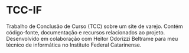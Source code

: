 # TCC-IF
Trabalho de Conclusão de Curso (TCC) sobre um site de varejo. Contém código-fonte, documentação e recursos relacionados ao projeto. Desenvolvido em colaboração com Heitor Odorizzi Beltrame para meu técnico de informática no Instituto Federal Catarinense. 
